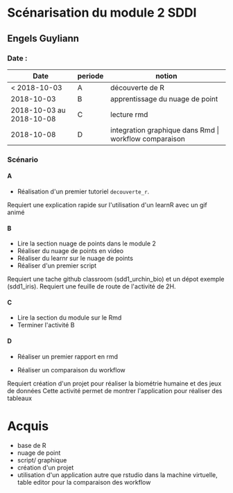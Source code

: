# Scénarisation du module 2 SDDI
## Engels Guyliann

### Date :

| Date                     | periode | notion                                                     |
| ------------------------ | ------- | ---------------------------------------------------------- |
| < 2018-10-03             | A       | découverte de R                                            |
| 2018-10-03               | B       | apprentissage du nuage de point                            |
| 2018-10-03 au 2018-10-08 | C       | lecture rmd                                                |
| 2018-10-08               | D       | integration graphique dans Rmd \| workflow comparaison  |

### Scénario

#### A 

- Réalisation d'un premier tutoriel `decouverte_r`.

Requiert une explication rapide sur l'utilisation d'un learnR avec un gif animé

#### B

- Lire la section nuage de points dans le module 2
- Réaliser du nuage de points en video
- Réaliser du learnr sur le nuage de points
- Réaliser d'un premier script

Requiert une tache github classroom (sdd1_urchin_bio) et un dépot exemple (sdd1_iris). Requiert une feuille de route de l'activité de 2H. 

#### C

- Lire la section du module sur le Rmd
- Terminer l'activité B

#### D

- Réaliser un premier rapport en rmd

- Réaliser un comparaison du workflow

Requiert création d'un projet pour réaliser la biométrie humaine et des jeux de données Cette activité permet de montrer l'application pour réaliser des tableaux


# Acquis

- base de R
- nuage de point 
- script/ graphique 
- création d'un projet
- utilisation d'un application autre que rstudio dans la machine virtuelle, table editor pour la comparaison des workflow








